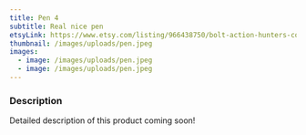 ```yaml
---
title: Pen 4
subtitle: Real nice pen
etsyLink: https://www.etsy.com/listing/966438750/bolt-action-hunters-collection?click_key=6ecce1b871f115c494d408d7b99a522c0cf48632%3A966438750&click_sum=f3b82b80&ref=shop_home_feat_1&frs=1
thumbnail: /images/uploads/pen.jpeg
images:
  - image: /images/uploads/pen.jpeg
  - image: /images/uploads/pen.jpeg
---
```


### Description

Detailed description of this product coming soon!
